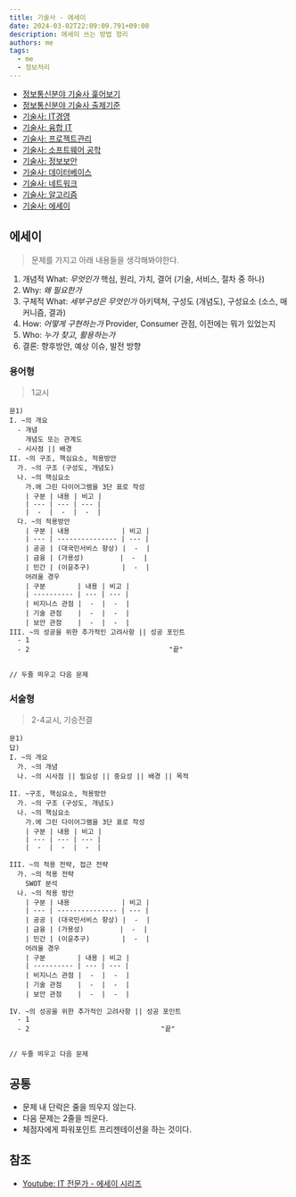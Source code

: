 ```yaml
---
title: 기술사 - 에세이
date: 2024-03-02T22:09:09.791+09:00
description: 에세이 쓰는 방법 정리
authors: me
tags:
  - me
  - 정보처리
---
```


- [정보통신분야 기술사 훑어보기](/2023/10/07/professional-engineer-information-overview/)
- [정보통신분야 기술사 출제기준](/2024/05/11/professional-engineer-guidelines/)
- [기술사: IT경영](/2023/10/07/professional-engineer-it-governance/)
- [기술사: 융합 IT](/2023/10/14/professional-engineer-it-conversence/)
- [기술사: 프로젝트관리](/2023/10/22/professional-engineer-project-management/)
- [기술사: 소프트웨어 공학](/2023/10/28/professional-engineer-sw-engineering/)
- [기술사: 정보보안](/2023/11/11/professional-engineer-information-security/)
- [기술사: 데이터베이스](/2023/11/11/professional-engineer-database/)
- [기술사: 네트워크](/2023/12/23/professional-engineer-network/)
- [기술사: 알고리즘](/2024/01/13/professional-engineer-algorithm/)
- [기술사: 에세이](/2024/03/02/professional-engineer-essay)

## 에세이

> 문제를 가지고 아래 내용들을 생각해봐야한다.

1. 개념적 What: _무엇인가_ 핵심, 원리, 가치, 결어 (기술, 서비스, 절차 중 하나)
2. Why: _왜 필요한가_
3. 구체적 What: _세부구성은 무엇인가_ 아키텍쳐, 구성도 (개념도), 구성요소 (소스, 매커니즘, 결과)
4. How: _어떻게 구현하는가_ Provider, Consumer 관점, 이전에는 뭐가 있었는지
5. Who: _누가 찾고, 활용하는가_
6. 결론: 향후방안, 예상 이슈, 발전 방향

### 용어형

> 1교시

```text
문1)
I. ~의 개요
  - 개념
    개념도 또는 관계도
  - 시사점 || 배경
II. ~의 구조, 핵심요소, 적용방안
  가. ~의 구조 (구성도, 개념도)
  나. ~의 핵심요소
    가.에 그린 다이어그램을 3단 표로 작성
    | 구분 | 내용 | 비고 |
    | --- | --- | --- |
    |  -  |  -  |  -  |
  다. ~의 적용방안
    | 구분 | 내용             | 비고 |
    | --- | --------------- | --- |
    | 공공 | (대국민서비스 향상) |  -  |
    | 금융 | (가용성)         |  -  |
    | 민간 | (이윤추구)        |  -  |
    어려울 경우
    | 구분        | 내용 | 비고 |
    | ---------- | --- | --- |
    | 비지니스 관점 |  -  |  -  |
    | 기술 관점    |  -  |  -  |
    | 보안 관점    |  -  |  -  |
III. ~의 성공을 위한 추가적인 고려사항 || 성공 포인트
  - 1
  - 2                                   "끝"


// 두줄 띄우고 다음 문제
```

### 서술형

> 2-4교시, 기승전결

```text
문1)
답)
I. ~의 개요
  가. ~의 개념
  나. ~의 시사점 || 필요성 || 중요성 || 배경 || 목적

II. ~구조, 핵심요소, 적용방안
  가. ~의 구조 (구성도, 개념도)
  나. ~의 핵심요소
    가.에 그린 다이어그램을 3단 표로 작성
    | 구분 | 내용 | 비고 |
    | --- | --- | --- |
    |  -  |  -  |  -  |

III. ~의 적용 전략, 접근 전략
  가. ~의 적용 전략
    SWOT 분석
  나. ~의 적용 방안
    | 구분 | 내용             | 비고 |
    | --- | --------------- | --- |
    | 공공 | (대국민서비스 향상) |  -  |
    | 금융 | (가용성)         |  -  |
    | 민간 | (이윤추구)        |  -  |
    어려울 경우
    | 구분        | 내용 | 비고 |
    | ---------- | --- | --- |
    | 비지니스 관점 |  -  |  -  |
    | 기술 관점    |  -  |  -  |
    | 보안 관점    |  -  |  -  |

IV. ~의 성공을 위한 추가적인 고려사항 || 성공 포인트
  - 1
  - 2                                 "끝"


// 두줄 띄우고 다음 문제
```

## 공통

- 문제 내 단락은 줄을 띄우지 않는다.
- 다음 문제는 2줄을 띄운다.
- 체점자에게 파워포인트 프리젠테이션을 하는 것이다.

## 참조

- [Youtube: IT 전문가 - 에세이 시리즈](https://www.youtube.com/playlist?list=PLCs7T50izAdnO3q-LZocc2mIYBC2jfAf5)
